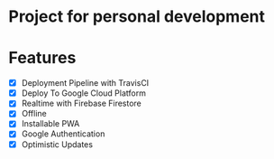 # Project for personal development

# Features
- [x] Deployment Pipeline with TravisCI
- [x] Deploy To Google Cloud Platform
- [x] Realtime with Firebase Firestore
- [x] Offline
- [x] Installable PWA
- [x] Google Authentication
- [x] Optimistic Updates